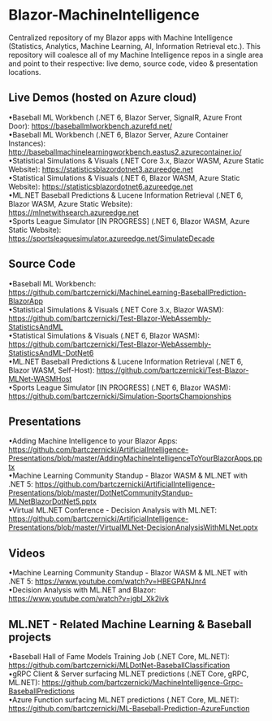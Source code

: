 # Blazor-MachineIntelligence
Centralized repository of my Blazor apps with Machine Intelligence (Statistics, Analytics, Machine Learning, AI, Information Retrieval etc.). This repository will coalesce all of my Machine Intelligence repos in a single area and point to their respective: live demo, source code, video & presentation locations.

## Live Demos (hosted on Azure cloud)
•Baseball ML Workbench (.NET 6, Blazor Server, SignalR, Azure Front Door): https://baseballmlworkbench.azurefd.net/  
•Baseball ML Workbench (.NET 6, Blazor Server, Azure Container Instances): http://baseballmachinelearningworkbench.eastus2.azurecontainer.io/  
•Statistical Simulations & Visuals (.NET Core 3.x, Blazor WASM, Azure Static Website): https://statisticsblazordotnet3.azureedge.net    
•Statistical Simulations & Visuals (.NET 6, Blazor WASM, Azure Static Website): https://statisticsblazordotnet6.azureedge.net  
•ML.NET Baseball Predictions & Lucene Information Retrieval (.NET 6, Blazor WASM, Azure Static Website): https://mlnetwithsearch.azureedge.net  
•Sports League Simulator [IN PROGRESS] (.NET 6, Blazor WASM, Azure Static Website): https://sportsleaguesimulator.azureedge.net/SimulateDecade  

## Source Code
•Baseball ML Workbench: https://github.com/bartczernicki/MachineLearning-BaseballPrediction-BlazorApp  
•Statistical Simulations & Visuals (.NET Core 3.x, Blazor WASM): https://github.com/bartczernicki/Test-Blazor-WebAssembly-StatisticsAndML   
•Statistical Simulations & Visuals (.NET 6, Blazor WASM): https://github.com/bartczernicki/Test-Blazor-WebAssembly-StatisticsAndML-DotNet6  
•ML.NET Baseball Predictions & Lucene Information Retrieval (.NET 6, Blazor WASM, Self-Host): https://github.com/bartczernicki/Test-Blazor-MLNet-WASMHost   
•Sports League Simulator [IN PROGRESS] (.NET 6, Blazor WASM): https://github.com/bartczernicki/Simulation-SportsChampionships  

## Presentations
•Adding Machine Intelligence to your Blazor Apps: https://github.com/bartczernicki/ArtificialIntelligence-Presentations/blob/master/AddingMachineIntelligenceToYourBlazorApps.pptx  
•Machine Learning Community Standup - Blazor WASM & ML.NET with .NET 5: https://github.com/bartczernicki/ArtificialIntelligence-Presentations/blob/master/DotNetCommunityStandup-MLNetBlazorDotNet5.pptx  
•Virtual ML.NET Conference - Decision Analysis with ML.NET: https://github.com/bartczernicki/ArtificialIntelligence-Presentations/blob/master/VirtualMLNet-DecisionAnalysisWithMLNet.pptx  

## Videos
•Machine Learning Community Standup - Blazor WASM & ML.NET with .NET 5: https://www.youtube.com/watch?v=HBEGPANJnr4  
•Decision Analysis with ML.NET and Blazor: https://www.youtube.com/watch?v=jgbI_Xk2ivk  


## ML.NET - Related Machine Learning & Baseball projects
•Baseball Hall of Fame Models Training Job (.NET Core, ML.NET): https://github.com/bartczernicki/MLDotNet-BaseballClassification  
•gRPC Client & Server surfacing ML.NET predictions (.NET Core, gRPC, ML.NET): https://github.com/bartczernicki/MachineIntelligence-Grpc-BaseballPredictions  
•Azure Function surfacing ML.NET predictions (.NET Core, ML.NET): https://github.com/bartczernicki/ML-Baseball-Prediction-AzureFunction  
